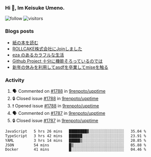### Hi 👋, Im Keisuke Umeno.

<!--
**9renpoto/9renpoto** is a ✨ _special_ ✨ repository because its `README.md` (this file) appears on your GitHub profile.

Here are some ideas to get you started:

- 🔭 I’m currently working on ...
- 🌱 I’m currently learning ...
- 👯 I’m looking to collaborate on ...
- 🤔 I’m looking for help with ...
- 💬 Ask me about ...
- 📫 How to reach me: ...
- 😄 Pronouns: ...
- ⚡ Fun fact: ...
-->

![follow](https://img.shields.io/github/followers/9renpoto?label=Follow&style=social)
![visitors](https://komarev.com/ghpvc/?username=9renpoto&label=Profile%20views&color=0e75b6&style=flat)

### Blogs posts

<!-- BLOG-POST-LIST:START -->
- [紙の本を読む](https://9renpoto.win/entry/2024/02/25/reading-papar-book)
- [ROLLCAKE株式会社にJoinしました](https://9renpoto.win/entry/2024/02/11/join)
- [eza のあるカラフルな生活](https://9renpoto.win/entry/2024/02/01/eza)
- [Github Project 十分に機能そろっているのでは](https://9renpoto.win/entry/2024/01/14/gh-projects)
- [新年の休みを利用してasdfを卒業してmiseを触る](https://9renpoto.win/entry/2024/01/07/mise)
<!-- BLOG-POST-LIST:END -->

### Activity

<!--START_SECTION:activity-->
1. 🗣 Commented on [#1788](https://github.com/9renpoto/upptime/issues/1788#issuecomment-2003185246) in [9renpoto/upptime](https://github.com/9renpoto/upptime)
2. 🔒 Closed issue [#1788](https://github.com/9renpoto/upptime/issues/1788) in [9renpoto/upptime](https://github.com/9renpoto/upptime)
3. ❗ Opened issue [#1788](https://github.com/9renpoto/upptime/issues/1788) in [9renpoto/upptime](https://github.com/9renpoto/upptime)
4. 🗣 Commented on [#1787](https://github.com/9renpoto/upptime/issues/1787#issuecomment-2003107130) in [9renpoto/upptime](https://github.com/9renpoto/upptime)
5. 🔒 Closed issue [#1787](https://github.com/9renpoto/upptime/issues/1787) in [9renpoto/upptime](https://github.com/9renpoto/upptime)
<!--END_SECTION:activity-->

<!--START_SECTION:waka-->

```txt
JavaScript   5 hrs 26 mins   ████████▓░░░░░░░░░░░░░░░░   35.04 %
TypeScript   3 hrs 42 mins   ██████░░░░░░░░░░░░░░░░░░░   23.91 %
YAML         3 hrs 14 mins   █████▒░░░░░░░░░░░░░░░░░░░   20.85 %
JSON         54 mins         █▒░░░░░░░░░░░░░░░░░░░░░░░   05.88 %
Docker       41 mins         █░░░░░░░░░░░░░░░░░░░░░░░░   04.46 %
```

<!--END_SECTION:waka-->
